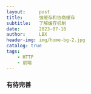 ```yaml
---
layout:     post
title:      强缓存和协商缓存
subtitle:   了解缓存机制
date:       2023-07-18
author:     LBX
header-img: img/home-bg-2.jpg
catalog: true
tags:
    - HTTP
    - 前端
---
```


### 有待完善

